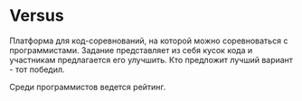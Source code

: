 # Versus

Платформа для код-соревнований, на которой можно соревноваться с программистами.
Задание представляет из себя кусок кода и участникам предлагается его улучшить.
Кто предложит лучший вариант - тот победил.

Среди программистов ведется рейтинг.
